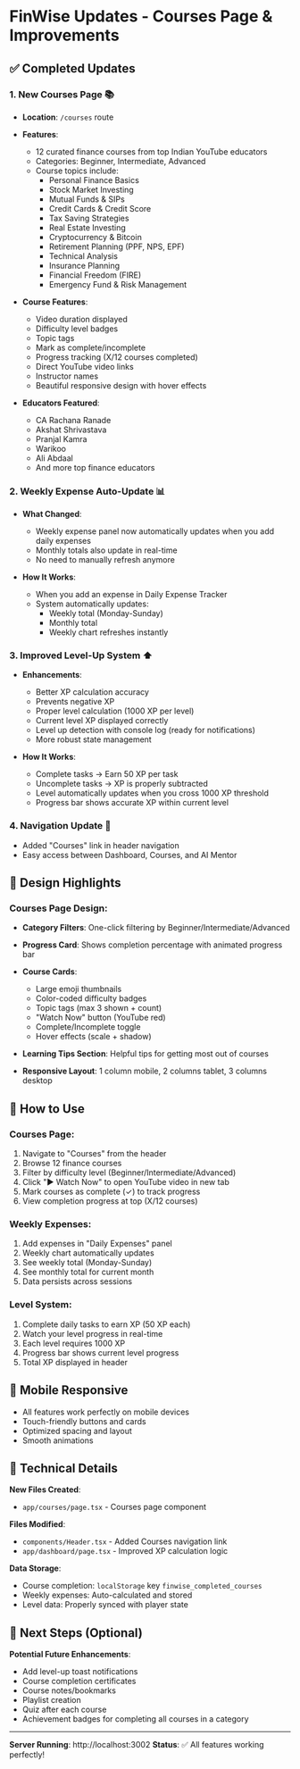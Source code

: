 # FinWise Updates - Courses Page & Improvements

## ✅ Completed Updates

### 1. **New Courses Page** 📚
- **Location**: `/courses` route
- **Features**:
  - 12 curated finance courses from top Indian YouTube educators
  - Categories: Beginner, Intermediate, Advanced
  - Course topics include:
    - Personal Finance Basics
    - Stock Market Investing
    - Mutual Funds & SIPs
    - Credit Cards & Credit Score
    - Tax Saving Strategies
    - Real Estate Investing
    - Cryptocurrency & Bitcoin
    - Retirement Planning (PPF, NPS, EPF)
    - Technical Analysis
    - Insurance Planning
    - Financial Freedom (FIRE)
    - Emergency Fund & Risk Management
  
- **Course Features**:
  - Video duration displayed
  - Difficulty level badges
  - Topic tags
  - Mark as complete/incomplete
  - Progress tracking (X/12 courses completed)
  - Direct YouTube video links
  - Instructor names
  - Beautiful responsive design with hover effects

- **Educators Featured**:
  - CA Rachana Ranade
  - Akshat Shrivastava
  - Pranjal Kamra
  - Warikoo
  - Ali Abdaal
  - And more top finance educators

### 2. **Weekly Expense Auto-Update** 📊
- **What Changed**: 
  - Weekly expense panel now automatically updates when you add daily expenses
  - Monthly totals also update in real-time
  - No need to manually refresh anymore
  
- **How It Works**:
  - When you add an expense in Daily Expense Tracker
  - System automatically updates:
    - Weekly total (Monday-Sunday)
    - Monthly total
    - Weekly chart refreshes instantly

### 3. **Improved Level-Up System** ⬆️
- **Enhancements**:
  - Better XP calculation accuracy
  - Prevents negative XP
  - Proper level calculation (1000 XP per level)
  - Current level XP displayed correctly
  - Level up detection with console log (ready for notifications)
  - More robust state management

- **How It Works**:
  - Complete tasks → Earn 50 XP per task
  - Uncomplete tasks → XP is properly subtracted
  - Level automatically updates when you cross 1000 XP threshold
  - Progress bar shows accurate XP within current level

### 4. **Navigation Update** 🧭
- Added "Courses" link in header navigation
- Easy access between Dashboard, Courses, and AI Mentor

## 🎨 Design Highlights

### Courses Page Design:
- **Category Filters**: One-click filtering by Beginner/Intermediate/Advanced
- **Progress Card**: Shows completion percentage with animated progress bar
- **Course Cards**: 
  - Large emoji thumbnails
  - Color-coded difficulty badges
  - Topic tags (max 3 shown + count)
  - "Watch Now" button (YouTube red)
  - Complete/Incomplete toggle
  - Hover effects (scale + shadow)
  
- **Learning Tips Section**: Helpful tips for getting most out of courses
- **Responsive Layout**: 1 column mobile, 2 columns tablet, 3 columns desktop

## 🚀 How to Use

### Courses Page:
1. Navigate to "Courses" from the header
2. Browse 12 finance courses
3. Filter by difficulty level (Beginner/Intermediate/Advanced)
4. Click "▶️ Watch Now" to open YouTube video in new tab
5. Mark courses as complete (✓) to track progress
6. View completion progress at top (X/12 courses)

### Weekly Expenses:
1. Add expenses in "Daily Expenses" panel
2. Weekly chart automatically updates
3. See weekly total (Monday-Sunday)
4. See monthly total for current month
5. Data persists across sessions

### Level System:
1. Complete daily tasks to earn XP (50 XP each)
2. Watch your level progress in real-time
3. Each level requires 1000 XP
4. Progress bar shows current level progress
5. Total XP displayed in header

## 📱 Mobile Responsive
- All features work perfectly on mobile devices
- Touch-friendly buttons and cards
- Optimized spacing and layout
- Smooth animations

## 🔧 Technical Details

**New Files Created**:
- `app/courses/page.tsx` - Courses page component

**Files Modified**:
- `components/Header.tsx` - Added Courses navigation link
- `app/dashboard/page.tsx` - Improved XP calculation logic

**Data Storage**:
- Course completion: `localStorage` key `finwise_completed_courses`
- Weekly expenses: Auto-calculated and stored
- Level data: Properly synced with player state

## 🎯 Next Steps (Optional)

**Potential Future Enhancements**:
- Add level-up toast notifications
- Course completion certificates
- Course notes/bookmarks
- Playlist creation
- Quiz after each course
- Achievement badges for completing all courses in a category

---

**Server Running**: http://localhost:3002
**Status**: ✅ All features working perfectly!
